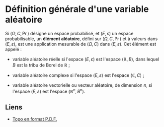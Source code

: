 # Définition générale d'une variable aléatoire

Si $\left( \Omega, C, \Pr \right)$ désigne un espace probabilisé, et $\left( E, \varepsilon \right)$ un espace probabilisable, un **élément aléatoire**, défini sur $\left( \Omega, C, \Pr \right)$ et à valeurs dans $\left( E, \varepsilon \right)$, est une application mesurable de $\left( \Omega, C \right)$ dans $\left( E, \varepsilon \right)$. Cet élément est appelé :

- variable aléatoire réelle si l'espace $\left( E, \varepsilon \right)$ est l'espace $\left( \mathbb{R}, B \right)$, dans lequel $B$ est la tribu de Borel de $\mathbb{R}$ ;

- variable aléatoire complexe si l'espace $\left( E, \varepsilon \right)$ est l'espace $\left( \mathbb{C}, C \right)$ ;

- variable aléatoire vectorielle ou vecteur aléatoire, de dimension $n$, si l'espace $\left( E, \varepsilon \right)$ est l'espace $\left( \mathbb{R}^n, B^n \right)$.

## Liens

- [Topo en format P.D.F.](./PDF/02-Definition-d-une-variable-aleatoire.pdf)
